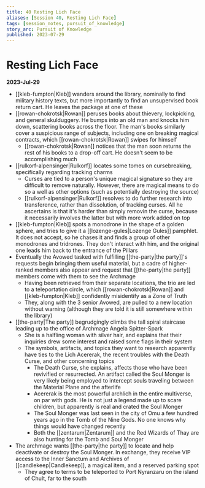```yaml
---
title: 40 Resting Lich Face
aliases: [Session 40, Resting Lich Face]
tags: [session_notes, pursuit_of_knowledge]
story_arc: Pursuit of Knowledge
published: 2023-07-29
---
```

# Resting Lich Face
**2023-Jul-29**

- [[kleb-fumpton|Kleb]] wanders around the library, nominally to find military history texts, but more importantly to find an unsupervised book return cart. He leaves the package at one of these
- [[rowan-chokrotsk|Rowan]] peruses books about thievery, lockpicking, and general skulduggery. He bumps into an old man and knocks him down, scattering books across the floor. The man's books similarly cover a suspicious range of subjects, including one on breaking magical contracts, which [[rowan-chokrotsk|Rowan]] swipes for himself
	- [[rowan-chokrotsk|Rowan]] notices that the man soon returns the rest of his books to a drop-off cart. He doesn't seem to be accomplishing much
- [[rulkorf-alpensinger|Rulkorf]] locates some tomes on cursebreaking, specifically regarding tracking charms
	- Curses are tied to a person's unique magical signature so they are difficult to remove naturally. However, there are magical means to do so a well as other options (such as potentially destroying the source)
	- [[rulkorf-alpensinger|Rulkorf]] resolves to do further research into transference, rather than dissolution, of tracking curses. All he ascertains is that it's harder than simply removin the curse, because it necessarily involves the latter but with more work added on top
- [[kleb-fumpton|Kleb]] spots a monodrone in the shape of a golden sphere, and tries to give it a [[lozenge-gules|Lozenge Gules]] pamphlet. It does not accept, so he chases it and finds a group of other monodrones and tridrones. They don't interact with him, and the original one leads him back to the entrance of the Pillars
- Eventually the Avowed tasked with fulfilling [[the-party|the party]]'s requests begin bringing them useful material, but a cadre of higher-ranked members also appear and request that [[the-party|the party]] members come with them to see the Archmage
	- Having been retrieved from their separate locations, the trio are led to a teleportation circle, which [[rowan-chokrotsk|Rowan]] and [[kleb-fumpton|Kleb]] confidently misidentify as a Zone of Truth
	- They, along with the 3 senior Avowed, are pulled to a new location without warning (although they are told it is still somewhere within the library)
- [[the-party|The party]] begrudgingly climbs the tall spiral staircase leading up to the office of Archmage Angela Spitter-Spark
	- She is a halfling woman with silver hair, and explains that their inquiries drew some interest and raised some flags in their system
	- The symbols, artifacts, and topics they want to research apparently have ties to the Lich Acererak, the recent troubles with the Death Curse, and other concerning topics
		- The Death Curse, she explains, affects those who have been revivified or resurrected. An artifact called the Soul Monger is very likely being employed to intercept souls traveling between the Material Plane and the afterlife
		- Acererak is the most powerful archlich in the entire multiverse, on par with gods. He is not just a legend made up to scare children, but apparently is real and crated the Soul Monger
		- The Soul Monger was last seen in the city of Omu a few hundred years ago in the Tomb of the Nine Gods. No one knows why things would have changed recently
		- Both the [[zentarum|Zentarum]] and the Red Wizards of Thay are also hunting for the Tomb and Soul Monger
- The archmage wants [[the-party|the party]] to locate and help deactivate or destroy the Soul Monger. In exchange, they receive VIP access to the Inner Sanctum and Archives of [[candlekeep|Candlekeep]], a magical item, and a reserved parking spot
	- They agree to terms to be teleported to Port Nyranzaru on the island of Chult, far to the south